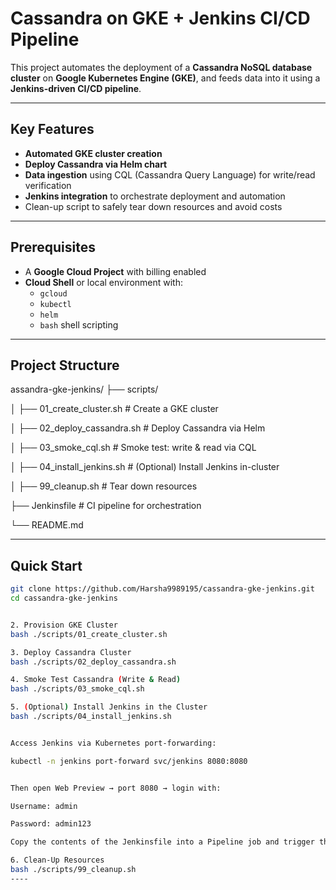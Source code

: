 #  Cassandra on GKE + Jenkins CI/CD Pipeline

This project automates the deployment of a **Cassandra NoSQL database cluster** on **Google Kubernetes Engine (GKE)**, and feeds data into it using a **Jenkins-driven CI/CD pipeline**.

---

##  Key Features

-  **Automated GKE cluster creation**
-  **Deploy Cassandra via Helm chart**
-  **Data ingestion** using CQL (Cassandra Query Language) for write/read verification
-  **Jenkins integration** to orchestrate deployment and automation
-  Clean-up script to safely tear down resources and avoid costs

---

##  Prerequisites

- A **Google Cloud Project** with billing enabled  
- **Cloud Shell** or local environment with:
  - `gcloud`
  - `kubectl`
  - `helm`
  - `bash` shell scripting

---

##  Project Structure

assandra-gke-jenkins/
├── scripts/

│ ├── 01_create_cluster.sh # Create a GKE cluster

│ ├── 02_deploy_cassandra.sh # Deploy Cassandra via Helm

│ ├── 03_smoke_cql.sh # Smoke test: write & read via CQL

│ ├── 04_install_jenkins.sh # (Optional) Install Jenkins in-cluster

│ ├── 99_cleanup.sh # Tear down resources

├── Jenkinsfile # CI pipeline for orchestration

└── README.md



---

##  Quick Start



```bash
git clone https://github.com/Harsha9989195/cassandra-gke-jenkins.git
cd cassandra-gke-jenkins


2. Provision GKE Cluster
bash ./scripts/01_create_cluster.sh

3. Deploy Cassandra Cluster
bash ./scripts/02_deploy_cassandra.sh

4. Smoke Test Cassandra (Write & Read)
bash ./scripts/03_smoke_cql.sh

5. (Optional) Install Jenkins in the Cluster
bash ./scripts/04_install_jenkins.sh


Access Jenkins via Kubernetes port-forwarding:

kubectl -n jenkins port-forward svc/jenkins 8080:8080


Then open Web Preview → port 8080 → login with:

Username: admin

Password: admin123

Copy the contents of the Jenkinsfile into a Pipeline job and trigger the build.

6. Clean-Up Resources
bash ./scripts/99_cleanup.sh
----



